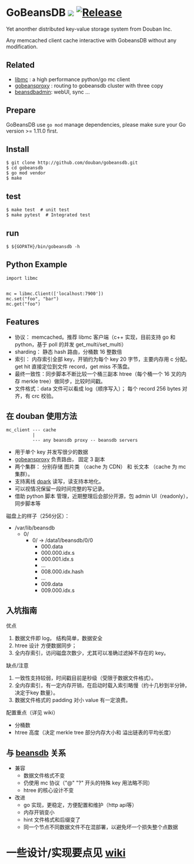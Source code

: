 # GoBeansDB ![](https://github.com/douban/gobeansdb/workflows/GoBeansDB%20Test/badge.svg) [![Release](https://img.shields.io/github/v/release/douban/gobeansdb)](https://github.com/douban/gobeansdb/releases)

Yet anonther distributed key-value storage system from Douban Inc.

Any memcached client cache interactive with GobeansDB without any modification.

## Related

- [libmc](https://github.com/douban/libmc) : a high performance python/go mc client
- [gobeansproxy](https://github.com/douban/gobeansproxy) : routing to gobeansdb cluster with three copy
- [beansdbadmin](https://github.com/douban/beansdbadmin): webUI, sync ...

## Prepare

GoBeansDB use `go mod` manage dependencies, please make sure your Go version >= 1.11.0 first.


## Install

```shell
$ git clone http://github.com/douban/gobeansdb.git
$ cd gobeansdb
$ go mod vendor
$ make
```

## test

```shell
$ make test  # unit test
$ make pytest  # Integrated test
```

## run

```shell
$ ${GOPATH}/bin/gobeansdb -h
```

## Python Example

```
import libmc


mc = libmc.Client(['localhost:7900'])
mc.set("foo", "bar")
mc.get("foo")

```

## Features

- 协议： memcached。推荐 libmc 客户端（c++ 实现，目前支持 go 和 python，基于 poll 的并发 get_multi/set_multi）
- sharding： 静态 hash 路由，分桶数 16 整数倍
- 索引： 内存索引全部 key，开销约为每个 key 20 字节，主要内存用 c 分配。 get hit 直接定位到文件 record，get miss 不落盘。
- 最终一致性：同步脚本不断比较一个桶三副本 htree（每个桶一个 16 叉的内存 merkle tree）做同步，比较时间戳。
- 文件格式：data 文件可以看成 log（顺序写入）； 每个 record 256 bytes 对齐，有 crc 校验。

## 在 douban 使用方法

```
mc_client --- cache
          |
          --- any beansdb proxy -- beansdb servers 
```

- 用于单个 key 并发写很少的数据
- [gobeansproxy](https://github.com/douban/gobeansproxy) 负责路由， 固定 3 副本
- 两个集群： 分别存储 图片类 （cache 为 CDN）  和 长文本 （cache 为 mc 集群）。
- 支持离线  [dpark](https://github.com/douban/dpark) 读写，读支持本地化。
- 可以视情况保留一段时间完整的写记录。
- 借助 python 脚本 管理，近期整理后会部分开源，包 admin UI（readonly），同步脚本等


磁盘上的样子（256分区）：

* /var/lib/beansdb
	* 0/
		* 0/  -> /data1/beansdb/0/0
			* 000.data
			* 000.000.idx.s
			* 000.001.idx.s
			* ...
			* 008.000.idx.hash
			* ...
			* 009.data
			* 009.000.idx.s		


## 入坑指南

优点

1. 数据文件即 log， 结构简单，数据安全
2. htree 设计 方便数据同步；
3. 全内存索引，访问磁盘次数少，尤其可以准确过滤掉不存在的 key。

缺点/注意

1. 一致性支持较弱，时间戳目前是秒级（受限于数据文件格式）。
2. 全内存索引，有一定内存开销，在启动时载入索引略慢（约十几秒到半分钟， 决定于key 数量）。
3. 数据文件格式的 padding 对小 value 有一定浪费。


配置重点（详见 wiki）

- 分桶数
- htree 高度（决定 merkle tree 部分内存大小和 溢出链表的平均长度）


## 与 [beansdb](https://github.com/douban/beansdb) 关系

- 兼容
  - 数据文件格式不变
  - 仍使用 mc 协议（"@" "?" 开头的特殊 key 用法略不同）
  - htree 的核心设计不变
- 改进
  - go 实现，更稳定，方便配置和维护（http api等）
  - 内存开销变小
  - hint 文件格式和后缀变了
  - 同一个节点不同数据文件不在混部署，以避免坏一个损失整个点数据


# 一些设计/实现要点见 [wiki](https://github.com/douban/gobeansdb/wiki)
